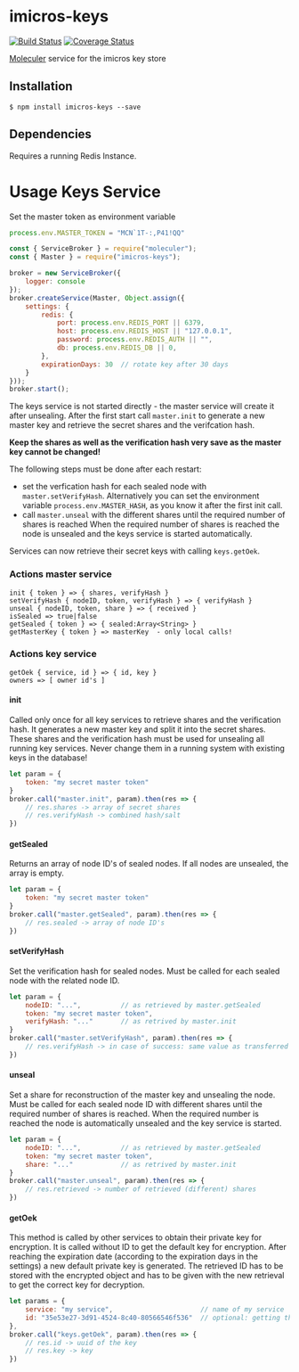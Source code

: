 # imicros-keys
[![Build Status](https://travis-ci.org/al66/imicros-keys.svg?branch=master)](https://travis-ci.org/al66/imicros-keys)
[![Coverage Status](https://coveralls.io/repos/github/al66/imicros-keys/badge.svg?branch=master)](https://coveralls.io/github/al66/imicros-keys?branch=master)

[Moleculer](https://github.com/moleculerjs/moleculer) service for the imicros key store 

## Installation
```
$ npm install imicros-keys --save
```
## Dependencies
Requires a running Redis Instance.

# Usage Keys Service
Set the master token as environment variable
```js
process.env.MASTER_TOKEN = "MCN`1T-:,P41!QQ"
```
```js
const { ServiceBroker } = require("moleculer");
const { Master } = require("imicros-keys");

broker = new ServiceBroker({
    logger: console
});
broker.createService(Master, Object.assign({ 
    settings: {
        redis: {
            port: process.env.REDIS_PORT || 6379,
            host: process.env.REDIS_HOST || "127.0.0.1",
            password: process.env.REDIS_AUTH || "",
            db: process.env.REDIS_DB || 0,
        },
        expirationDays: 30  // rotate key after 30 days
    }
}));
broker.start();

```
The keys service is not started directly - the master service will create it after unsealing.
After the first start call <code>master.init</code> to generate a new master key and retrieve the secret shares and the verifcation hash.

**Keep the shares as well as the verification hash very save as the master key cannot be changed!**

The following steps must be done after each restart:
- set the verfication hash for each sealed node with <code>master.setVerifyHash</code>. Alternatively you can set the environment variable <code>process.env.MASTER_HASH</code>, as you know it after the first init call.
- call <code>master.unseal</code> with the different shares until the required number of shares is reached
When the required number of shares is reached the node is unsealed and the keys service is started automatically.

Services can now retrieve their secret keys with calling <code>keys.getOek</code>.
### Actions master service
```
init { token } => { shares, verifyHash } 
setVerifyHash { nodeID, token, verifyHash } => { verifyHash } 
unseal { nodeID, token, share } => { received }
isSealed => true|false
getSealed { token } => { sealed:Array<String> }
getMasterKey { token } => masterKey  - only local calls!
```
### Actions key service
```
getOek { service, id } => { id, key }
owners => [ owner id's ]
```
#### init
Called only once for all key services to retrieve shares and the verification hash.
It generates a new master key and split it into the secret shares. 
These shares and the verification hash must be used for unsealing all running key services.
Never change them in a running system with existing keys in the database! 
```js
let param = {
    token: "my secret master token"
}
broker.call("master.init", param).then(res => {
    // res.shares -> array of secret shares
    // res.verifyHash -> combined hash/salt
})
```
#### getSealed
Returns an array of node ID's of sealed nodes. If all nodes are unsealed, the array is empty.
```js
let param = {
    token: "my secret master token"
}
broker.call("master.getSealed", param).then(res => {
    // res.sealed -> array of node ID's
})
```
#### setVerifyHash
Set the verification hash for sealed nodes. Must be called for each sealed node with the related node ID.
```js
let param = {
    nodeID: "...",          // as retrieved by master.getSealed
    token: "my secret master token",
    verifyHash: "..."       // as retrived by master.init
}
broker.call("master.setVerifyHash", param).then(res => {
    // res.verifyHash -> in case of success: same value as transferred
})
```
#### unseal
Set a share for reconstruction of the master key and unsealing the node.
Must be called for each sealed node ID with different shares until the required number of shares is reached.
When the required number is reached the node is automatically unsealed and the key service is started.
```js
let param = {
    nodeID: "...",          // as retrieved by master.getSealed
    token: "my secret master token",
    share: "..."            // as retrived by master.init
}
broker.call("master.unseal", param).then(res => {
    // res.retrieved -> number of retrieved (different) shares
})
```
#### getOek
This method is called by other services to obtain their private key for encryption.
It is called without ID to get the default key for encryption.
After reaching the expiration date (according to the expiration days in the settings) a new default private key is generated.
The retrieved ID has to be stored with the encrypted object and has to be given with the new retrieval to get the correct key for decryption.
```js
let params = {
    service: "my service",                      // name of my service
    id: "35e53e27-3d91-4524-8c40-80566546f536"  // optional: getting the right key for decryption
},
broker.call("keys.getOek", param).then(res => {
    // res.id -> uuid of the key
    // res.key -> key
})
```



